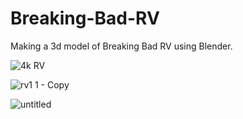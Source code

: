 # Breaking-Bad-RV
Making a 3d model of Breaking Bad RV  using Blender.

![4k RV](https://user-images.githubusercontent.com/74417715/179600574-11b38277-bbbb-4749-aaeb-4e496de24fac.png)


![rv1 1 - Copy](https://user-images.githubusercontent.com/74417715/179600621-8011147b-b704-4aea-ab34-218430b603c8.jpg)

![untitled](https://user-images.githubusercontent.com/74417715/179600637-c97af61c-18e2-4cee-bce3-e242149deebf.jpg)
